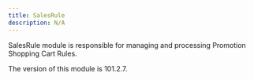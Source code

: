 ```yaml
---
title: SalesRule
description: N/A
---
```


SalesRule module is responsible for managing and processing Promotion Shopping Cart Rules.

<InlineAlert slots="text" />
The version of this module is 101.2.7.
